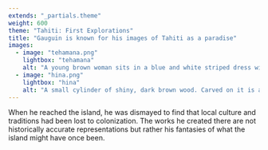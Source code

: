 ```yaml
---
extends: "_partials.theme"
weight: 600
theme: "Tahiti: First Explorations"
title: "Gauguin is known for his images of Tahiti as a paradise"
images:
  - image: "tehamana.png"
    lightbox: "tehamana"
    alt: "A young brown woman sits in a blue and white striped dress with a lace collar. Two mangoes rest beside her. She has white and red flowers in her hair and she holds a fan in the shape of a spade. In the background reads 'Merahi metua no Tehamana.'"
  - image: "hina.png"
    lightbox: "hina"
    alt: "A small cylinder of shiny, dark brown wood. Carved on it is a woman styled to look like an ancient cave drawing."
---
```


When he reached the island, he was dismayed to find that local culture and traditions had been lost to colonization. The works he created there are not historically accurate representations but rather his fantasies of what the island might have once been.
